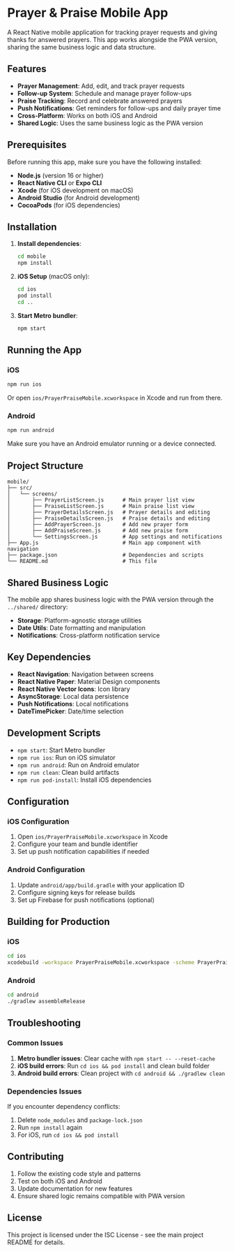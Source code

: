 # Prayer & Praise Mobile App

A React Native mobile application for tracking prayer requests and giving thanks for answered prayers. This app works alongside the PWA version, sharing the same business logic and data structure.

## Features

- **Prayer Management**: Add, edit, and track prayer requests
- **Follow-up System**: Schedule and manage prayer follow-ups
- **Praise Tracking**: Record and celebrate answered prayers
- **Push Notifications**: Get reminders for follow-ups and daily prayer time
- **Cross-Platform**: Works on both iOS and Android
- **Shared Logic**: Uses the same business logic as the PWA version

## Prerequisites

Before running this app, make sure you have the following installed:

- **Node.js** (version 16 or higher)
- **React Native CLI** or **Expo CLI**
- **Xcode** (for iOS development on macOS)
- **Android Studio** (for Android development)
- **CocoaPods** (for iOS dependencies)

## Installation

1. **Install dependencies**:
   ```bash
   cd mobile
   npm install
   ```

2. **iOS Setup** (macOS only):
   ```bash
   cd ios
   pod install
   cd ..
   ```

3. **Start Metro bundler**:
   ```bash
   npm start
   ```

## Running the App

### iOS
```bash
npm run ios
```
Or open `ios/PrayerPraiseMobile.xcworkspace` in Xcode and run from there.

### Android
```bash
npm run android
```
Make sure you have an Android emulator running or a device connected.

## Project Structure

```
mobile/
├── src/
│   └── screens/
│       ├── PrayerListScreen.js      # Main prayer list view
│       ├── PraiseListScreen.js      # Main praise list view
│       ├── PrayerDetailsScreen.js   # Prayer details and editing
│       ├── PraiseDetailsScreen.js   # Praise details and editing
│       ├── AddPrayerScreen.js       # Add new prayer form
│       ├── AddPraiseScreen.js       # Add new praise form
│       └── SettingsScreen.js        # App settings and notifications
├── App.js                           # Main app component with navigation
├── package.json                     # Dependencies and scripts
└── README.md                        # This file
```

## Shared Business Logic

The mobile app shares business logic with the PWA version through the `../shared/` directory:

- **Storage**: Platform-agnostic storage utilities
- **Date Utils**: Date formatting and manipulation
- **Notifications**: Cross-platform notification service

## Key Dependencies

- **React Navigation**: Navigation between screens
- **React Native Paper**: Material Design components
- **React Native Vector Icons**: Icon library
- **AsyncStorage**: Local data persistence
- **Push Notifications**: Local notifications
- **DateTimePicker**: Date/time selection

## Development Scripts

- `npm start`: Start Metro bundler
- `npm run ios`: Run on iOS simulator
- `npm run android`: Run on Android emulator
- `npm run clean`: Clean build artifacts
- `npm run pod-install`: Install iOS dependencies

## Configuration

### iOS Configuration

1. Open `ios/PrayerPraiseMobile.xcworkspace` in Xcode
2. Configure your team and bundle identifier
3. Set up push notification capabilities if needed

### Android Configuration

1. Update `android/app/build.gradle` with your application ID
2. Configure signing keys for release builds
3. Set up Firebase for push notifications (optional)

## Building for Production

### iOS
```bash
cd ios
xcodebuild -workspace PrayerPraiseMobile.xcworkspace -scheme PrayerPraiseMobile -configuration Release -destination generic/platform=iOS -archivePath PrayerPraiseMobile.xcarchive archive
```

### Android
```bash
cd android
./gradlew assembleRelease
```

## Troubleshooting

### Common Issues

1. **Metro bundler issues**: Clear cache with `npm start -- --reset-cache`
2. **iOS build errors**: Run `cd ios && pod install` and clean build folder
3. **Android build errors**: Clean project with `cd android && ./gradlew clean`

### Dependencies Issues

If you encounter dependency conflicts:

1. Delete `node_modules` and `package-lock.json`
2. Run `npm install` again
3. For iOS, run `cd ios && pod install`

## Contributing

1. Follow the existing code style and patterns
2. Test on both iOS and Android
3. Update documentation for new features
4. Ensure shared logic remains compatible with PWA version

## License

This project is licensed under the ISC License - see the main project README for details.
